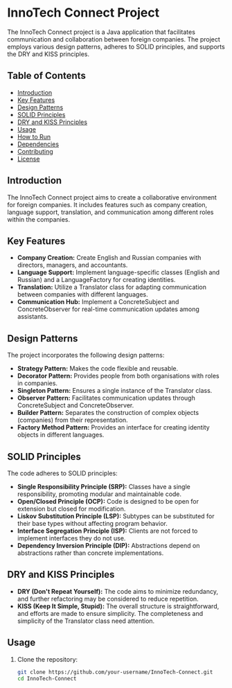 # InnoTech Connect Project

The InnoTech Connect project is a Java application that facilitates communication and collaboration between foreign companies. The project employs various design patterns, adheres to SOLID principles, and supports the DRY and KISS principles.

## Table of Contents

- [Introduction](#introduction)
- [Key Features](#key-features)
- [Design Patterns](#design-patterns)
- [SOLID Principles](#solid-principles)
- [DRY and KISS Principles](#dry-and-kiss-principles)
- [Usage](#usage)
- [How to Run](#how-to-run)
- [Dependencies](#dependencies)
- [Contributing](#contributing)
- [License](#license)

## Introduction

The InnoTech Connect project aims to create a collaborative environment for foreign companies. It includes features such as company creation, language support, translation, and communication among different roles within the companies.

## Key Features

- **Company Creation:** Create English and Russian companies with directors, managers, and accountants.
- **Language Support:** Implement language-specific classes (English and Russian) and a LanguageFactory for creating identities.
- **Translation:** Utilize a Translator class for adapting communication between companies with different languages.
- **Communication Hub:** Implement a ConcreteSubject and ConcreteObserver for real-time communication updates among assistants.

## Design Patterns

The project incorporates the following design patterns:

- **Strategy Pattern:** Makes the code flexible and reusable.
- **Decorator Pattern:** Provides people from both organisations with roles in companies.
- **Singleton Pattern:** Ensures a single instance of the Translator class.
- **Observer Pattern:** Facilitates communication updates through ConcreteSubject and ConcreteObserver.
- **Builder Pattern:** Separates the construction of complex objects (companies) from their representation.
- **Factory Method Pattern:** Provides an interface for creating identity objects in different languages.

## SOLID Principles

The code adheres to SOLID principles:

- **Single Responsibility Principle (SRP):** Classes have a single responsibility, promoting modular and maintainable code.
- **Open/Closed Principle (OCP):** Code is designed to be open for extension but closed for modification.
- **Liskov Substitution Principle (LSP):** Subtypes can be substituted for their base types without affecting program behavior.
- **Interface Segregation Principle (ISP):** Clients are not forced to implement interfaces they do not use.
- **Dependency Inversion Principle (DIP):** Abstractions depend on abstractions rather than concrete implementations.

## DRY and KISS Principles

- **DRY (Don't Repeat Yourself):** The code aims to minimize redundancy, and further refactoring may be considered to reduce repetition.
- **KISS (Keep It Simple, Stupid):** The overall structure is straightforward, and efforts are made to ensure simplicity. The completeness and simplicity of the Translator class need attention.

## Usage

1. Clone the repository:

   ```bash
   git clone https://github.com/your-username/InnoTech-Connect.git
   cd InnoTech-Connect
